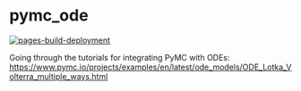 # pymc_ode

[![pages-build-deployment](https://github.com/JBris/pymc_ode/actions/workflows/pages/pages-build-deployment/badge.svg?branch=main)](https://github.com/JBris/pymc_ode/actions/workflows/pages/pages-build-deployment)

Going through the tutorials for integrating PyMC with ODEs: https://www.pymc.io/projects/examples/en/latest/ode_models/ODE_Lotka_Volterra_multiple_ways.html
